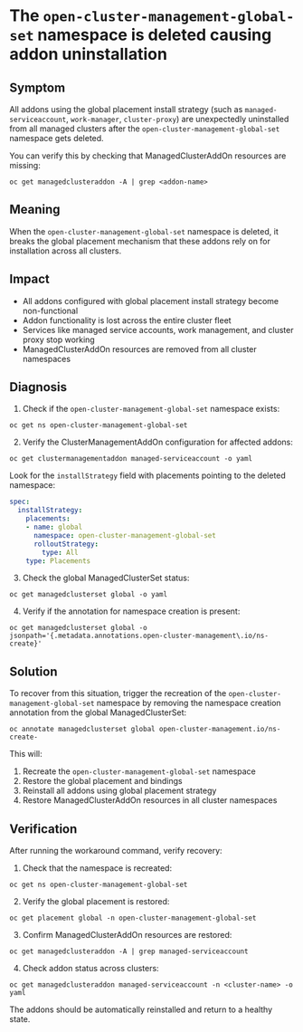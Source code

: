 # The `open-cluster-management-global-set` namespace is deleted causing addon uninstallation

## Symptom

All addons using the global placement install strategy (such as `managed-serviceaccount`, `work-manager`, `cluster-proxy`) are unexpectedly uninstalled from all managed clusters after the `open-cluster-management-global-set` namespace gets deleted.

You can verify this by checking that ManagedClusterAddOn resources are missing:

```shell
oc get managedclusteraddon -A | grep <addon-name>
```

## Meaning

When the `open-cluster-management-global-set` namespace is deleted, it breaks the global placement mechanism that these addons rely on for installation across all clusters.

## Impact

- All addons configured with global placement install strategy become non-functional
- Addon functionality is lost across the entire cluster fleet
- Services like managed service accounts, work management, and cluster proxy stop working
- ManagedClusterAddOn resources are removed from all cluster namespaces

## Diagnosis

1. Check if the `open-cluster-management-global-set` namespace exists:
```shell
oc get ns open-cluster-management-global-set
```

2. Verify the ClusterManagementAddOn configuration for affected addons:
```shell
oc get clustermanagementaddon managed-serviceaccount -o yaml
```

Look for the `installStrategy` field with placements pointing to the deleted namespace:
```yaml
spec:
  installStrategy:
    placements:
    - name: global
      namespace: open-cluster-management-global-set
      rolloutStrategy:
        type: All
    type: Placements
```

3. Check the global ManagedClusterSet status:
```shell
oc get managedclusterset global -o yaml
```

4. Verify if the annotation for namespace creation is present:
```shell
oc get managedclusterset global -o jsonpath='{.metadata.annotations.open-cluster-management\.io/ns-create}'
```

## Solution

To recover from this situation, trigger the recreation of the `open-cluster-management-global-set` namespace by removing the namespace creation annotation from the global ManagedClusterSet:

```shell
oc annotate managedclusterset global open-cluster-management.io/ns-create-
```

This will:
1. Recreate the `open-cluster-management-global-set` namespace
2. Restore the global placement and bindings
3. Reinstall all addons using global placement strategy
4. Restore ManagedClusterAddOn resources in all cluster namespaces

## Verification

After running the workaround command, verify recovery:

1. Check that the namespace is recreated:
```shell
oc get ns open-cluster-management-global-set
```

2. Verify the global placement is restored:
```shell
oc get placement global -n open-cluster-management-global-set
```

3. Confirm ManagedClusterAddOn resources are restored:
```shell
oc get managedclusteraddon -A | grep managed-serviceaccount
```

4. Check addon status across clusters:
```shell
oc get managedclusteraddon managed-serviceaccount -n <cluster-name> -o yaml
```

The addons should be automatically reinstalled and return to a healthy state.
